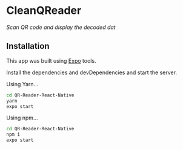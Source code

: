 # CleanQReader

_Scan QR code and display the decoded dat_

## Installation

This app was built using [Expo](https://expo.io/) tools.

Install the dependencies and devDependencies and start the server.


Using Yarn...

```sh
cd QR-Reader-React-Native
yarn
expo start
```

Using npm...

```sh
cd QR-Reader-React-Native
npm i
expo start
```
